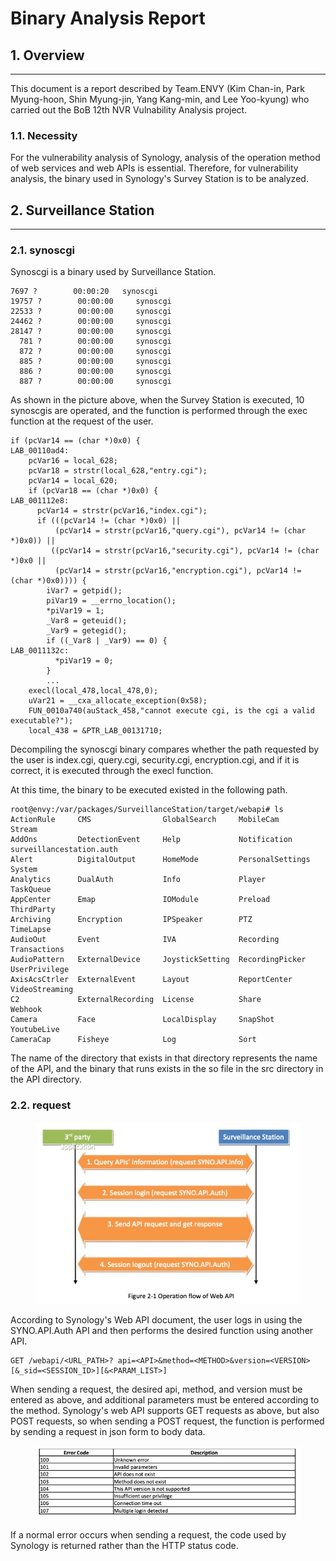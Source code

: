 # Binary Analysis Report

## 1. Overview

***

This document is a report described by Team.ENVY (Kim Chan-in, Park Myung-hoon, Shin Myung-jin, Yang Kang-min, and Lee Yoo-kyung) who carried out the BoB 12th NVR Vulnability Analysis project.

### 1.1. Necessity

For the vulnerability analysis of Synology, analysis of the operation method of web services and web APIs is essential. Therefore, for vulnerability analysis, the binary used in Synology's Survey Station is to be analyzed.

## 2. Surveillance Station

***

### 2.1. synoscgi

Synoscgi is a binary used by Surveillance Station.

```
7697 ?        00:00:20   synoscgi
19757 ?        00:00:00     synoscgi
22533 ?        00:00:00     synoscgi
24462 ?        00:00:00     synoscgi
28147 ?        00:00:00     synoscgi
  781 ?        00:00:00     synoscgi
  872 ?        00:00:00     synoscgi
  885 ?        00:00:00     synoscgi
  886 ?        00:00:00     synoscgi
  887 ?        00:00:00     synoscgi
```

As shown in the picture above, when the Survey Station is executed, 10 synoscgis are operated, and the function is performed through the exec function at the request of the user.

```
if (pcVar14 == (char *)0x0) {
LAB_00110ad4:
    pcVar16 = local_628;
    pcVar18 = strstr(local_628,"entry.cgi");
    pcVar14 = local_620;
    if (pcVar18 == (char *)0x0) {
LAB_001112e8:
      pcVar14 = strstr(pcVar16,"index.cgi");
      if (((pcVar14 != (char *)0x0) ||
          (pcVar14 = strstr(pcVar16,"query.cgi"), pcVar14 != (char *)0x0)) ||
         ((pcVar14 = strstr(pcVar16,"security.cgi"), pcVar14 != (char *)0x0 ||
          (pcVar14 = strstr(pcVar16,"encryption.cgi"), pcVar14 != (char *)0x0)))) {
        iVar7 = getpid();
        piVar19 = __errno_location();
        *piVar19 = 1;
        _Var8 = geteuid();
        _Var9 = getegid();
        if ((_Var8 | _Var9) == 0) {
LAB_0011132c:
          *piVar19 = 0;
        }
		...
    execl(local_478,local_478,0);
    uVar21 = __cxa_allocate_exception(0x58);
    FUN_0010a740(auStack_458,"cannot execute cgi, is the cgi a valid executable?");
    local_438 = &PTR_LAB_00131710;
```

Decompiling the synoscgi binary compares whether the path requested by the user is index.cgi, query.cgi, security.cgi, encryption.cgi, and if it is correct, it is executed through the execl function.

At this time, the binary to be executed existed in the following path.

```
root@envy:/var/packages/SurveillanceStation/target/webapi# ls
ActionRule     CMS                GlobalSearch     MobileCam         Stream
AddOns         DetectionEvent     Help             Notification      surveillancestation.auth
Alert          DigitalOutput      HomeMode         PersonalSettings  System
Analytics      DualAuth           Info             Player            TaskQueue
AppCenter      Emap               IOModule         Preload           ThirdParty
Archiving      Encryption         IPSpeaker        PTZ               TimeLapse
AudioOut       Event              IVA              Recording         Transactions
AudioPattern   ExternalDevice     JoystickSetting  RecordingPicker   UserPrivilege
AxisAcsCtrler  ExternalEvent      Layout           ReportCenter      VideoStreaming
C2             ExternalRecording  License          Share             Webhook
Camera         Face               LocalDisplay     SnapShot          YoutubeLive
CameraCap      Fisheye            Log              Sort
```

The name of the directory that exists in that directory represents the name of the API, and the binary that runs exists in the so file in the src directory in the API directory.

### 2.2. request

<figure><img src="../.gitbook/assets/image.png" alt=""><figcaption></figcaption></figure>

According to Synology's Web API document, the user logs in using the SYNO.API.Auth API and then performs the desired function using another API.

```
GET /webapi/<URL_PATH>? api=<API>&method=<METHOD>&version=<VERSION>[&_sid=<SESSION_ID>][&<PARAM_LIST>]
```

When sending a request, the desired api, method, and version must be entered as above, and additional parameters must be entered according to the method. Synology's web API supports GET requests as above, but also POST requests, so when sending a POST request, the function is performed by sending a request in json form to body data.

<figure><img src="../.gitbook/assets/image (1).png" alt=""><figcaption></figcaption></figure>

If a normal error occurs when sending a request, the code used by Synology is returned rather than the HTTP status code.
